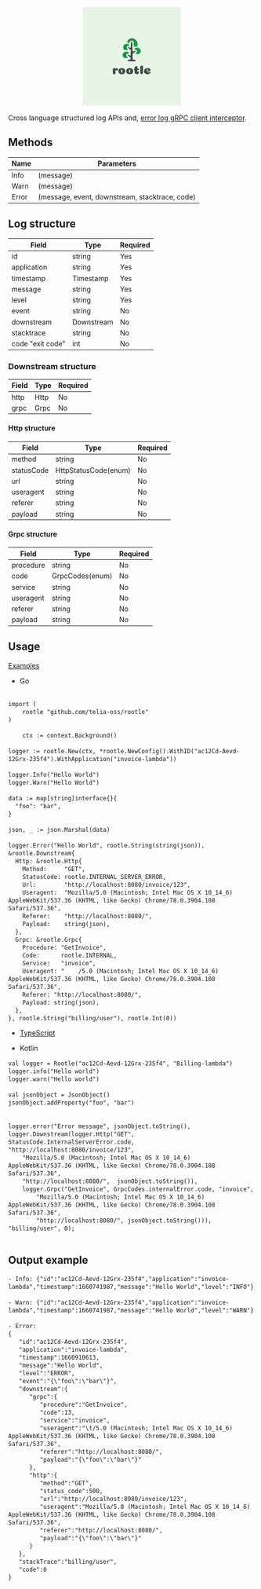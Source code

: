 <p align="center">
  <img src="https://github.com/telia-oss/rootle/blob/main/media/logo.png?raw=true" alt="Rootle"/>
</p>


Cross language structured log APIs and, [error log gRPC client interceptor](./interceptor/README.md).

## Methods

| Name          | Parameters |
| ------------- | ------------- |
| Info          |(message)  |
| Warn          | (message)  |
| Error         | (message, event, downstream, stacktrace, code)  |

## Log structure

| Field         | Type          | Required
| ------------- | ------------- | ------------- |
| id            | string        |Yes            |
| application   | string        |Yes            |
| timestamp     | Timestamp     |Yes            |
| message       | string        |Yes            |
| level         | string        |Yes            |
| event         | string        |No             |
| downstream    | Downstream    |No             |
| stacktrace    | string        |No             |
| code "exit code"  | int       |No             |

###  Downstream structure

| Field         | Type          | Required
| ------------- | ------------- | ------------- |
| http          | Http          |No             |
| grpc          | Grpc          |No             |

####  Http structure

| Field         | Type          | Required
| ------------- | ------------- | ------------- |
| method        | string        |No             |
| statusCode    | HttpStatusCode(enum) |No      |
| url           | string        |No             |
| useragent     | string        |No             |
| referer       | string        |No             |
| payload       | string        |No             |

####  Grpc structure

| Field         | Type          | Required
| ------------- | ------------- | ------------- |
| procedure     | string        |No             |
| code          | GrpcCodes(enum) |No           |
| service       | string        |No             |
| useragent     | string        |No             |
| referer       | string        |No             |
| payload       | string        |No             |

## Usage

[Examples](https://github.com/telia-oss/rootle/tree/master/example)

- Go
```

import (
	rootle "github.com/telia-oss/rootle"
)

	ctx := context.Background()

logger := rootle.New(ctx, *rootle.NewConfig().WithID("ac12Cd-Aevd-12Grx-235f4").WithApplication("invoice-lambda"))

logger.Info("Hello World")
logger.Warn("Hello World")

data := map[string]interface{}{
  "foo": "bar",
}

json, _ := json.Marshal(data)

logger.Error("Hello World", rootle.String(string(json)), &rootle.Downstream{
  Http: &rootle.Http{
    Method:     "GET",
    StatusCode: rootle.INTERNAL_SERVER_ERROR,
    Url:        "http://localhost:8080/invoice/123",
    Useragent:  "Mozilla/5.0 (Macintosh; Intel Mac OS X 10_14_6) AppleWebKit/537.36 (KHTML, like Gecko) Chrome/78.0.3904.108 Safari/537.36",
    Referer:    "http://localhost:8080/",
    Payload:    string(json),
  },
  Grpc: &rootle.Grpc{
    Procedure: "GetInvoice",
    Code:      rootle.INTERNAL,
    Service:   "invoice",
    Useragent: "	/5.0 (Macintosh; Intel Mac OS X 10_14_6) AppleWebKit/537.36 (KHTML, like Gecko) Chrome/78.0.3904.108 Safari/537.36",
    Referer: "http://localhost:8080/",
    Payload: string(json),
  },
}, rootle.String("billing/user"), rootle.Int(0))
```
- [TypeScript](./typescript/README.md)

- Kotlin
```
val logger = Rootle("ac12Cd-Aevd-12Grx-235f4", "Billing-lambda")
logger.info("Hello world")
logger.warn("Hello world")

val jsonObject = JsonObject()
jsonObject.addProperty("foo", "bar")


logger.error("Error message", jsonObject.toString(), logger.Downstream(logger.Http("GET", StatusCode.InternalServerError.code, "http://localhost:8080/invoice/123",
    "Mozilla/5.0 (Macintosh; Intel Mac OS X 10_14_6) AppleWebKit/537.36 (KHTML, like Gecko) Chrome/78.0.3904.108 Safari/537.36",
    "http://localhost:8080/",  jsonObject.toString()),
    logger.Grpc("GetInvoice", GrpcCodes.internalError.code, "invoice",
        "Mozilla/5.0 (Macintosh; Intel Mac OS X 10_14_6) AppleWebKit/537.36 (KHTML, like Gecko) Chrome/78.0.3904.108 Safari/537.36",
        "http://localhost:8080/", jsonObject.toString())), "billing/user", 0);


```
## Output example
```
- Info: {"id":"ac12Cd-Aevd-12Grx-235f4","application":"invoice-lambda","timestamp":1660741987,"message":"Hello World","level":"INFO"}

- Warn: {"id":"ac12Cd-Aevd-12Grx-235f4","application":"invoice-lambda","timestamp":1660741987,"message":"Hello World","level":"WARN"}

- Error: 
{
   "id":"ac12Cd-Aevd-12Grx-235f4",
   "application":"invoice-lambda",
   "timestamp":1660910613,
   "message":"Hello World",
   "level":"ERROR",
   "event":"{\"foo\":\"bar\"}",
   "downstream":{
      "grpc":{
         "procedure":"GetInvoice",
         "code":13,
         "service":"invoice",
         "useragent":"\t/5.0 (Macintosh; Intel Mac OS X 10_14_6) AppleWebKit/537.36 (KHTML, like Gecko) Chrome/78.0.3904.108 Safari/537.36",
         "referer":"http://localhost:8080/",
         "payload":"{\"foo\":\"bar\"}"
      },
      "http":{
         "method":"GET",
         "status_code":500,
         "url":"http://localhost:8080/invoice/123",
         "useragent":"Mozilla/5.0 (Macintosh; Intel Mac OS X 10_14_6) AppleWebKit/537.36 (KHTML, like Gecko) Chrome/78.0.3904.108 Safari/537.36",
         "referer":"http://localhost:8080/",
         "payload":"{\"foo\":\"bar\"}"
      }
   },
   "stackTrace":"billing/user",
   "code":0
}
```
